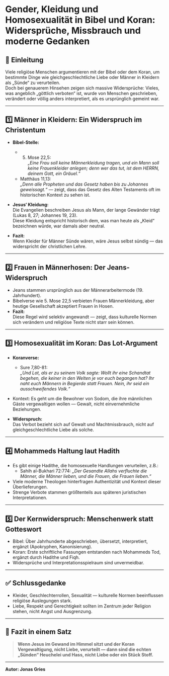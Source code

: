 # Gender, Kleidung und Homosexualität in Bibel und Koran: Widersprüche, Missbrauch und moderne Gedanken

## 📌 Einleitung

Viele religiöse Menschen argumentieren mit der Bibel oder dem Koran, um bestimmte Dinge wie gleichgeschlechtliche Liebe oder Männer in Kleidern als „Sünde“ zu verurteilen.  
Doch bei genauerem Hinsehen zeigen sich massive Widersprüche: Vieles, was angeblich „göttlich verboten“ ist, wurde von Menschen geschrieben, verändert oder völlig anders interpretiert, als es ursprünglich gemeint war.

---

## 1️⃣ Männer in Kleidern: Ein Widerspruch im Christentum

- **Bibel-Stelle:**  
  - 5. Mose 22,5:  
    *„Eine Frau soll keine Männerkleidung tragen, und ein Mann soll keine Frauenkleider anlegen; denn wer das tut, ist dem HERRN, deinem Gott, ein Gräuel.“*  
  - Matthäus 11,13:  
    *„Denn alle Propheten und das Gesetz haben bis zu Johannes geweissagt.“* — zeigt, dass das Gesetz des Alten Testaments oft im historischen Kontext zu sehen ist.  

- **Jesus‘ Kleidung:**  
  Die Evangelien beschreiben Jesus als Mann, der lange Gewänder trägt (Lukas 8, 27; Johannes 19, 23).  
  Diese Kleidung entspricht historisch dem, was man heute als „Kleid“ bezeichnen würde, war damals aber neutral.  

- **Fazit:**  
  Wenn Kleider für Männer Sünde wären, wäre Jesus selbst sündig — das widerspricht der christlichen Lehre.  

---

## 2️⃣ Frauen in Männerhosen: Der Jeans-Widerspruch

- Jeans stammen ursprünglich aus der Männerarbeitermode (19. Jahrhundert).  
- Bibelverse wie 5. Mose 22,5 verbieten Frauen Männerkleidung, aber heutige Gesellschaft akzeptiert Frauen in Hosen.  
- **Fazit:**  
  Diese Regel wird selektiv angewandt — zeigt, dass kulturelle Normen sich verändern und religiöse Texte nicht starr sein können.

---

## 3️⃣ Homosexualität im Koran: Das Lot-Argument

- **Koranverse:**  
  - Sure 7,80-81:  
    *„Und Lot, als er zu seinem Volk sagte: Wollt ihr eine Schandtat begehen, die keiner in den Welten je vor euch begangen hat? Ihr naht euch Männern in Begierde statt Frauen. Nein, ihr seid ein ausschweifendes Volk.“*  
- Kontext: Es geht um die Bewohner von Sodom, die ihre männlichen Gäste vergewaltigen wollen — Gewalt, nicht einvernehmliche Beziehungen.  

- **Widerspruch:**  
  Das Verbot bezieht sich auf Gewalt und Machtmissbrauch, nicht auf gleichgeschlechtliche Liebe als solche.  

---

## 4️⃣ Mohammeds Haltung laut Hadith

- Es gibt einige Hadithe, die homosexuelle Handlungen verurteilen, z.B.:  
  - Sahih al-Bukhari 72:774: *„Der Gesandte Allahs verfluchte die Männer, die Männer lieben, und die Frauen, die Frauen lieben.“*  
- Viele moderne Theologen hinterfragen Authentizität und Kontext dieser Überlieferungen.  
- Strenge Verbote stammen größtenteils aus späteren juristischen Interpretationen.  

---

## 5️⃣ Der Kernwiderspruch: Menschenwerk statt Gotteswort

- Bibel: Über Jahrhunderte abgeschrieben, übersetzt, interpretiert, ergänzt (Apokryphen, Kanonisierung).  
- Koran: Erste schriftliche Fassungen entstanden nach Mohammeds Tod, ergänzt durch Hadithe und Fiqh.  
- Widersprüche und Interpretationsspielraum sind unvermeidbar.  

---

## ✅ Schlussgedanke

- Kleider, Geschlechterrollen, Sexualität — kulturelle Normen beeinflussen religiöse Auslegungen stark.  
- Liebe, Respekt und Gerechtigkeit sollten im Zentrum jeder Religion stehen, nicht Angst und Ausgrenzung.  

---

## 🔑 Fazit in einem Satz

> **Wenn Jesus im Gewand im Himmel sitzt und der Koran Vergewaltigung, nicht Liebe, verurteilt — dann sind die echten „Sünden“ Heuchelei und Hass, nicht Liebe oder ein Stück Stoff.**

---

**Autor: Jonas Gries**
